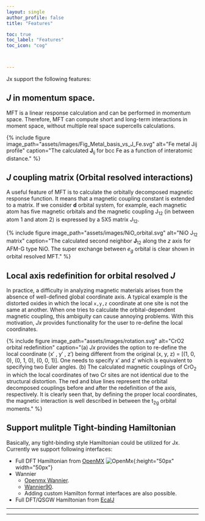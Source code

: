 ```yaml
---
layout: single
author_profile: false
title: "Features"

toc: true
toc_label: "Features"
toc_icon: "cog"



---
```



Jx support the following features:

## *J* in momentum space.

MFT is a linear response calculation and can be performed in momentum space.
Therefore, MFT can compute short and long-term interactions in moment space, without multiple real space supercells calculations.


{% include figure image_path="assets/images/Fig_Metal_basis_vs_J_Fe.svg" alt="Fe metal Jij profile" caption="The calculated **J**<sub>ij</sub> for bcc Fe as a function of interatomic distance." %}


## *J* coupling matrix (Orbital resolved interactions)


A useful feature of MFT is to calculate the orbitally decomposed magnetic response function. <!---\cite{kvashnin_exchange_2015,yoon_reliability_2018}. --->
It means that a magnetic coupling constant is extended to a matrix. If we consider **d** orbital system, for example, each magnetic atom has five magnetic orbitals and the magnetic coupling J<sub>12</sub> (in between atom 1 and atom 2) is expressed by a 5X5 matrix *J*<sub>12</sub>.

{% include figure image_path="assets/images/NiO_orbital.svg" alt="NiO J<sub>12</sub> matrix" caption="The calculated second neighbor **J**<sub>12</sub> along the *z* axis for AFM-G type NiO. The super exchange between *e<sub>g</sub>* orbital is clear shown in orbital resolved MFT." %}


## Local axis redefinition for orbital resolved *J*

In practice, a difficulty in analyzing magnetic materials arises from the absence of well-defined global coordinate axis.
A typical example is the distorted oxides in which the local `x,y,z` coordinate at one site is not the same at another. When one tries to calculate the orbital-dependent magnetic coupling, this ambiguity can cause annoying problems. With this motivation, *Jx* provides functionality for the user to re-define the local coordinates.


{% include figure image_path="assets/images/rotation.svg" alt="CrO2 orbital redefinition" caption="(a) *Jx* provides the option to re-define the local coordinate (x′ , y′ , z′) being different from the original (x, y, z) = [(1, 0, 0), (0, 1, 0), (0, 0, 1)]. One needs to specify x′ and z′ which is equivalent to specifying two Euler angles. (b) The calculated magnetic couplings of CrO<sub>2</sub> in which the local coordinates of two Cr sites are not identical due to the structural distortion. The red and blue lines represent the orbital decomposed couplings before and after the redefinition of the axis, respectively. It is clearly seen that, by defining the proper local coordinates, the magnetic interaction is well described in between the t<sub>2g</sub> orbital moments." %}


## Support mulitple Tight-binding Hamiltonian

Basically, any tight-binding style Hamiltonian could be utilized for Jx.
Currently we support following interfaces:
* Full DFT Hamiltonian from [OpenMX](https://www.openmx-square.org/) ![OpenMx](http://www.openmx-square.org/OpenMX_LOGO_S.PNG){:height="50px" width="50px"}
* Wannier
    * [Openmx Wannier](https://www.openmx-square.org/openmx_man3.9/node141.html).
    * [Wannier90](https://wannier.org/).
    * Adding custom Hamilton format interfaces are also possible.
* Full DFT/QSGW Hamiltonian from [EcalJ](https://github.com/tkotani/ecalj)

---
<!---
feature_row:
  - image_path: assets/images/Fig_Metal_basis_vs_J_Fe.svg
    alt: "placeholder image 1"
    title: "Placeholder 1"
    excerpt: "This is some sample content that goes here with **Markdown** formatting."
  - image_path: /assets/images/unsplash-gallery-image-2-th.jpg
    alt: "placeholder image 2"
    title: "Placeholder 2"
    excerpt: "This is some sample content that goes here with **Markdown** formatting."
    url: "#test-link"
    btn_label: "Read More"
    btn_class: "btn--inverse"
  - image_path: /assets/images/unsplash-gallery-image-3-th.jpg
    title: "Placeholder 3"
    excerpt: "This is some sample content that goes here with **Markdown** formatting."

{% include feature_row %}
--->
---

